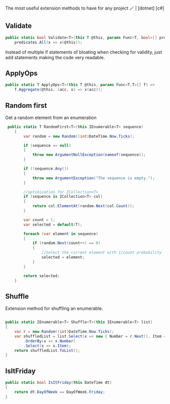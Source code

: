 The most useful extension methods to have for any project 🪄 | [dotnet] [c#]


## Validate

```cs
public static bool Validate<T>(this T @this, params Func<T, bool>[] predicates) =>
    predicates.All(x => x(@this));
```
Instead of multiple if statements of bloating when checking for validity, just add statements making the code very readable.  


## ApplyOps

```cs
public static T ApplyOps<T>(this T @this, params Func<T,T>[] f) =>
    f.Aggregate(@this, (acc, x) => x(acc));
```




## Random first

Get a random element from an enumeration

```cs
 public static T RandomFirst<T>(this IEnumerable<T> sequence)
    {
        var random = new Random((int)DateTime.Now.Ticks);

        if (sequence == null)
        {
            throw new ArgumentNullException(nameof(sequence));
        }

        if (!sequence.Any())
        {
            throw new ArgumentException("The sequence is empty.");
        }

        //optimization for ICollection<T>
        if (sequence is ICollection<T> col)
        {
            return col.ElementAt(random.Next(col.Count));
        }

        var count = 1;
        var selected = default(T);

        foreach (var element in sequence)
        {
            if (random.Next(count++) == 0)
            {
                //Select the current element with 1/count probability
                selected = element;
            }
        }

        return selected;
    }
```

## Shuffle

Extension method for shuffling an enumerable.
```cs

public static IEnumerable<T> Shuffle<T>(this IEnumerable<T> list) 
{
    var r = new Random((int)DateTime.Now.Ticks);
    var shuffledList = list.Select(x => new { Number = r.Next(), Item = x })
        .OrderBy(x => x.Number)
        .Select(x => x.Item);
    return shuffledList.ToList();
}

```

## IsItFriday

```cs
public static bool IsItFriday(this DateTime dt)
{
    return dt.DayOfWeek == DayOfWeek.Friday;
}
```